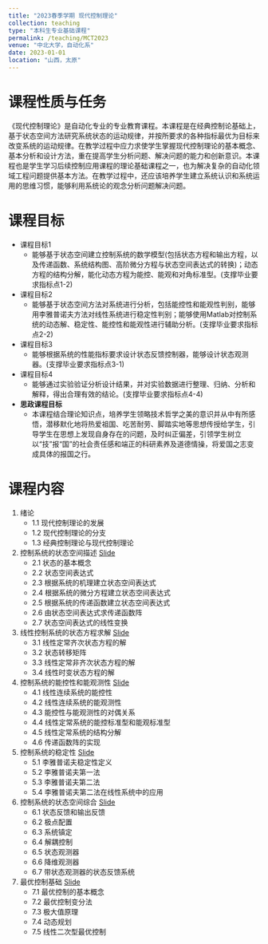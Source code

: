 ```yaml
---
title: "2023春季学期 现代控制理论"
collection: teaching
type: "本科生专业基础课程"
permalink: /teaching/MCT2023
venue: "中北大学，自动化系"
date: 2023-01-01
location: "山西，太原"
---
```


课程性质与任务
======
《现代控制理论》是自动化专业的专业教育课程。本课程是在经典控制论基础上，基于状态空间方法研究系统状态的运动规律，并按所要求的各种指标最优为目标来改变系统的运动规律。在教学过程中应力求使学生掌握现代控制理论的基本概念、基本分析和设计方法，重在提高学生分析问题、解决问题的能力和创新意识。本课程也是学生学习后续控制应用课程的理论基础课程之一，也为解决复杂的自动化领域工程问题提供基本方法。在教学过程中，还应该培养学生建立系统认识和系统运用的思维习惯，能够利用系统论的观念分析问题解决问题。

课程目标
======
* 课程目标1
	+ 能够基于状态空间建立控制系统的数学模型(包括状态方程和输出方程，以及传递函数、系统结构图、高阶微分方程与状态空间表达式的转换)；动态方程的结构分解，能化动态方程为能控、能观和对角标准型。(支撑毕业要求指标点1-2)
* 课程目标2
	+ 能够基于状态空间方法对系统进行分析，包括能控性和能观性判别，能够用李雅普诺夫方法对线性系统进行稳定性判别；能够使用Matlab对控制系统的动态解、稳定性、能控性和能观性进行辅助分析。(支撑毕业要求指标点2-2)
* 课程目标3
	+ 能够根据系统的性能指标要求设计状态反馈控制器，能够设计状态观测器。(支撑毕业要求指标点3-1)
* 课程目标4
	+ 能够通过实验验证分析设计结果，并对实验数据进行整理、归纳、分析和解释，得出合理有效的结论。(支撑毕业要求指标点4-4)
* **思政课程目标**
	+ 本课程结合理论知识点，培养学生领略技术哲学之美的意识并从中有所感悟，潜移默化地将热爱祖国、吃苦耐劳、脚踏实地等思想传授给学生，引导学生在思想上发现自身存在的问题，及时纠正偏差，引领学生树立以“技”报“国”的社会责任感和端正的科研素养及道德情操，将爱国之志变成具体的报国之行。

课程内容
======
1. 绪论
	+ 1.1 现代控制理论的发展
	+ 1.2 现代控制理论的分支
	+ 1.3 经典控制理论与现代控制理论
2. 控制系统的状态空间描述 [Slide](http://wenjie015.github.io/files/MCT2023/MCT_Beamer_Chap2.pdf)
	+ 2.1 状态的基本概念
	+ 2.2 状态空间表达式
	+ 2.3 根据系统的机理建立状态空间表达式 
	+ 2.4 根据系统的微分方程建立状态空间表达式
	+ 2.5 根据系统的传递函数建立状态空间表达式
	+ 2.6 由状态空间表达式求传递函数阵
	+ 2.7 状态空间表达式的线性变换
3. 线性控制系统的状态方程求解 [Slide](http://wenjie015.github.io/files/MCT2023/MCT_Beamer_Chap3.pdf)
	+ 3.1 线性定常齐次状态方程的解
	+ 3.2 状态转移矩阵
	+ 3.3 线性定常非齐次状态方程的解
	+ 3.4 线性时变状态方程的解
4. 控制系统的能控性和能观测性 [Slide](http://wenjie015.github.io/files/MCT2023/MCT_Beamer_Chap4.pdf)
	+ 4.1 线性连续系统的能控性
	+ 4.2 线性连续系统的能观测性
	+ 4.3 能控性与能观测性的对偶关系
	+ 4.4 线性定常系统的能控标准型和能观标准型
	+ 4.5 线性定常系统的结构分解
	+ 4.6 传递函数阵的实现
5. 控制系统的稳定性 [Slide](http://wenjie015.github.io/files/MCT2023/MCT_Beamer_Chap5.pdf)
	+ 5.1 李雅普诺夫稳定性定义
	+ 5.2 李雅普诺夫第一法
	+ 5.3 李雅普诺夫第二法
	+ 5.4 李雅普诺夫第二法在线性系统中的应用
6. 控制系统的状态空间综合 [Slide](http://wenjie015.github.io/files/MCT2023/MCT_Beamer_Chap6.pdf)
	+ 6.1 状态反馈和输出反馈 
	+ 6.2 极点配置
	+ 6.3 系统镇定
	+ 6.4 解耦控制
	+ 6.5 状态观测器
	+ 6.6 降维观测器
	+ 6.7 带状态观测器的状态反馈系统
7. 最优控制基础 [Slide](http://wenjie015.github.io/files/MCT2023/MCT_Beamer_Chap7.pdf)
	+ 7.1 最优控制的基本概念
	+ 7.2 最优控制变分法
	+ 7.3 极大值原理
	+ 7.4 动态规划
	+ 7.5 线性二次型最优控制
